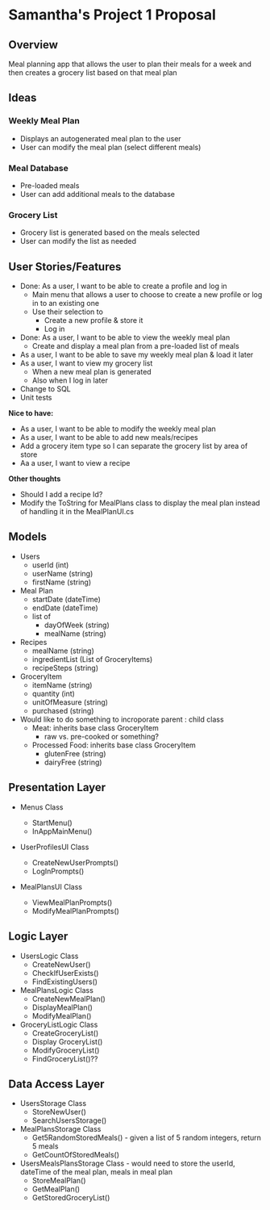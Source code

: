 # Samantha's Project 1 Proposal

## Overview
Meal planning app that allows the user to plan their meals for a week and then creates a grocery list based on that meal plan

## Ideas

### Weekly Meal Plan
- Displays an autogenerated meal plan to the user
- User can modify the meal plan (select different meals)

### Meal Database
 - Pre-loaded meals
 - User can add additional meals to the database

 ### Grocery List
 - Grocery list is generated based on the meals selected
 - User can modify the list as needed

 ## User Stories/Features
 - Done:  As a user, I want to be able to create a profile and log in
    - Main menu that allows a user to choose to create a new profile or log in to an existing one
    - Use their selection to
        - Create a new profile & store it
        - Log in
- Done: As a user, I want to be able to view the weekly meal plan
    - Create and display a meal plan from a pre-loaded list of meals
- As a user, I want to be able to save my weekly meal plan & load it later
- As a user, I want to view my grocery list
    - When a new meal plan is generated
    - Also when I log in later
- Change to SQL
- Unit tests

**Nice to have:**
- As a user, I want to be able to modify the weekly meal plan
- As a user, I want to be able to add new meals/recipes
- Add a grocery item type so I can separate the grocery list by area of store
- Aa a user, I want to view a recipe


**Other thoughts**
- Should I add a recipe Id?
- Modify the ToString for MealPlans class to display the meal plan instead of handling it in the MealPlanUI.cs


## Models
- Users
    - userId (int)
    - userName (string)
    - firstName (string)
- Meal Plan
    - startDate (dateTime)
    - endDate (dateTime)
    - list of
        - dayOfWeek (string)
        - mealName (string)
- Recipes
    - mealName (string)
    - ingredientList (List of GroceryItems)
    - recipeSteps (string)
- GroceryItem
    - itemName (string)
    - quantity (int)
    - unitOfMeasure (string)
    - purchased (string)
- Would like to do something to incroporate parent : child class
    - Meat: inherits base class GroceryItem
        - raw vs. pre-cooked or something?
    - Processed Food: inherits base class GroceryItem
        - glutenFree (string)
        - dairyFree (string)

## Presentation Layer
- Menus Class
    - StartMenu()
    - InAppMainMenu()

- UserProfilesUI Class
    - CreateNewUserPrompts()
    - LogInPrompts()

- MealPlansUI Class
    - ViewMealPlanPrompts()
    - ModifyMealPlanPrompts()

## Logic Layer
- UsersLogic Class
    - CreateNewUser()
    - CheckIfUserExists()
    - FindExistingUsers()
- MealPlansLogic Class
    - CreateNewMealPlan()
    - DisplayMealPlan()
    - ModifyMealPlan()
- GroceryListLogic Class
    - CreateGroceryList()
    - Display GroceryList()
    - ModifyGroceryList()
    - FindGroceryList()??


## Data Access Layer
- UsersStorage Class
    - StoreNewUser()
    - SearchUsersStorage()
- MealPlansStorage Class
    - Get5RandomStoredMeals() - given a list of 5 random integers, return 5 meals
    - GetCountOfStoredMeals()
- UsersMealsPlansStorage Class - would need to store the userId, dateTime of the meal plan, meals in meal plan
    - StoreMealPlan()
    - GetMealPlan()
    - GetStoredGroceryList()
